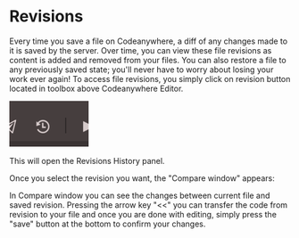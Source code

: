 # Revisions

Every time you save a file on Codeanywhere, a diff of any changes made to it is saved by the server. Over time, you can view these file revisions as content is added and removed from your files. You can also restore a file to any previously saved state; you'll never have to worry about losing your work ever again!
To access file revisions, you simply click on revision button located in toolbox above Codeanywhere Editor.
 
![revisions](images/revisions.png "revisions")

This will open the Revisions History panel.
	
Once you select the revision you want, the "Compare window" appears:

In Compare window you can see the changes between current file and saved revision. Pressing the arrow key "<<" you can transfer the code from revision to your file and once you are done with editing, simply press the "save" button at the bottom to confirm your changes.
